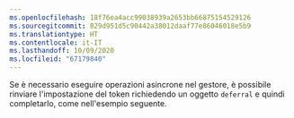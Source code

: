 ```yaml
---
ms.openlocfilehash: 18f76ea4acc99038939a2653bb66875154529126
ms.sourcegitcommit: 829d951d5c90442a38012daaf77e86046018e5b9
ms.translationtype: HT
ms.contentlocale: it-IT
ms.lasthandoff: 10/09/2020
ms.locfileid: "67179840"
---
```

Se è necessario eseguire operazioni asincrone nel gestore, è possibile rinviare l'impostazione del token richiedendo un oggetto `deferral` e quindi completarlo, come nell'esempio seguente.
